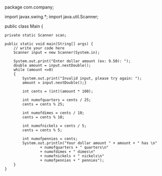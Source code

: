 package com.company;

import javax.swing.*;
import java.util.Scanner;

public class Main {

    private static Scanner scan;

    public static void main(String[] args) {
        // write your code here
        Scanner input = new Scanner(System.in);

        System.out.print("Enter dollar amount (ex: 9.50): ");
        double amount = input.nextDouble();
        while (amount <=0)
        {
            System.out.print("Invalid input, please try again: ");
            amount = input.nextDouble();}

            int cents = (int)(amount * 100);

            int numofquarters = cents / 25;
            cents = cents % 25;

            int numofdimes = cents / 10;
            cents = cents % 10;

            int numofnickels = cents / 5;
            cents = cents % 5;

            int numofpennies = cents;
            System.out.println("Your dollar amount " + amount + " has \n"
                    + numofquarters + " quarters\n"
                    + numofdimes + " dimes\n"
                    + numofnickels + " nickels\n"
                    + numofpennies + " pennies");
        }
    }
